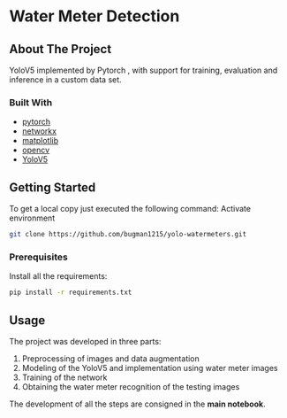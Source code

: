 # Water Meter Detection


<!-- ABOUT THE PROJECT -->
## About The Project
YoloV5 implemented by Pytorch , with support for training, evaluation and inference in a custom data set.


### Built With
* [pytorch](https://pytorch.org/)
* [networkx](https://networkx.org/)
* [matplotlib](https://matplotlib.org/)
* [opencv](https://opencv.org/)
* [YoloV5](https://github.com/ultralytics/yolov5)

<!-- GETTING STARTED -->
## Getting Started
To get a local copy just executed the following command:
Activate environment
```sh
git clone https://github.com/bugman1215/yolo-watermeters.git
```

### Prerequisites
Install all the requirements:
```sh
pip install -r requirements.txt
```

<!-- USAGE EXAMPLES -->
## Usage
The project was developed in three parts:
1. Preprocessing of images and data augmentation 
2. Modeling of the YoloV5 and implementation using water meter images 
3. Training of the network
4. Obtaining the water meter recognition of the testing images

The development of all the steps are consigned in the **main notebook**.











